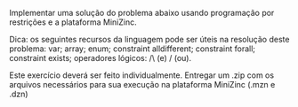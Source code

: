 Implementar uma solução do problema abaixo usando programação por restrições e a plataforma MiniZinc.

Dica: os seguintes recursos da linguagem pode ser úteis na resolução deste problema: var; array; enum; constraint alldifferent; constraint forall; constraint exists; operadores lógicos: /\ (e) \/ (ou).

Este exercício deverá ser feito individualmente. Entregar um .zip com os arquivos necessários para sua execução na plataforma MiniZinc (.mzn e .dzn)
